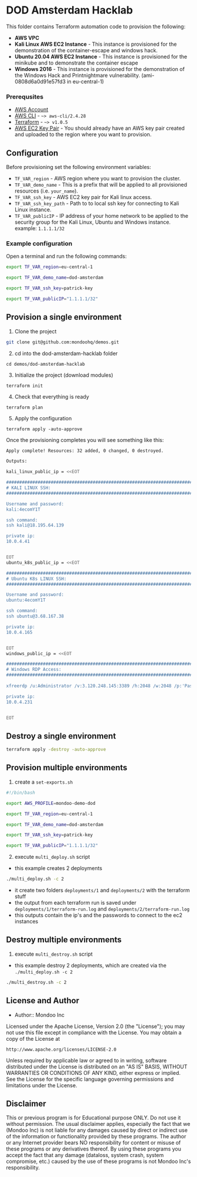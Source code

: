 # DOD Amsterdam Hacklab

This folder contains Terraform automation code to provision the following:

- **AWS VPC**
- **Kali Linux AWS EC2 Instance** - This instance is provisioned for the demonstration of the container-escape and windows hack.
- **Ubuntu 20.04 AWS EC2 Instance** - This instance is provisioned for the minikube and to demonstrate the container escape
- **Windows 2016** - This instance is provisioned for the demonstration of the Windows Hack and Printnightmare vulnerability. (ami-0808d6a0d91e57fd3 in eu-central-1)

### Prerequsites

- [AWS Account](https://aws.amazon.com/free/)
- [AWS CLI](https://docs.aws.amazon.com/cli/latest/userguide/install-cliv2.html) - `~> aws-cli/2.4.28`
- [Terraform](https://learn.hashicorp.com/tutorials/terraform/install-cli) - `~> v1.0.5`
- [AWS EC2 Key Pair](https://docs.aws.amazon.com/AWSEC2/latest/UserGuide/create-key-pairs.html) - You should already have an AWS key pair created and uploaded to the region where you want to provision.

## Configuration

Before provisioning set the following environment variables:

- `TF_VAR_region` - AWS region where you want to provision the cluster.
- `TF_VAR_demo_name` - This is a prefix that will be applied to all provisioned resources (i.e. `your_name`).
- `TF_VAR_ssh_key` - AWS EC2 key pair for Kali linux access.
- `TF_VAR_ssh_key_path` - Path to to local ssh key for connecting to Kali Linux instance.
- `TF_VAR_publicIP` - IP address of your home network to be applied to the security group for the Kali Linux, Ubuntu and Windows instance. example: `1.1.1.1/32`

### Example configuration 

Open a terminal and run the following commands:

```bash
export TF_VAR_region=eu-central-1

export TF_VAR_demo_name=dod-amsterdam

export TF_VAR_ssh_key=patrick-key

export TF_VAR_publicIP="1.1.1.1/32"
```

## Provision a single environment

1. Clone the project
```bash title="Clone the project"
git clone git@github.com:mondoohq/demos.git
```

2. cd into the dod-amsterdam-hacklab folder
```
cd demos/dod-amsterdam-hacklab
```

3. Initialize the project (download modules)

```
terraform init
```

4. Check that everything is ready

```
terraform plan
```

5. Apply the configuration

```
terraform apply -auto-approve
```

Once the provisioning completes you will see something like this:

```bash
Apply complete! Resources: 32 added, 0 changed, 0 destroyed.

Outputs:

kali_linux_public_ip = <<EOT

################################################################################
# KALI LINUX SSH:
################################################################################

Username and password:
kali:4ecomY1T

ssh command:
ssh kali@18.195.64.139

private ip:
10.0.4.41


EOT
ubuntu_k8s_public_ip = <<EOT

################################################################################
# Ubuntu K8s LINUX SSH:
################################################################################

Username and password:
ubuntu:4ecomY1T

ssh command:
ssh ubuntu@3.68.167.38

private ip:
10.0.4.165


EOT
windows_public_ip = <<EOT

################################################################################
# Windows RDP Access:
################################################################################
  
xfreerdp /u:Administrator /v:3.120.248.145:3389 /h:2048 /w:2048 /p:'Password1!'

private ip:
10.0.4.231


EOT
```

## Destroy a single environment

```bash
terraform apply -destroy -auto-approve
```

## Provision multiple environments

1. create a `set-exports.sh`

```bash
#!/bin/bash

export AWS_PROFILE=mondoo-demo-dod

export TF_VAR_region=eu-central-1

export TF_VAR_demo_name=dod-amsterdam

export TF_VAR_ssh_key=patrick-key

export TF_VAR_publicIP="1.1.1.1/32"
```

2. execute `multi_deploy.sh` script

- this example creates 2 deployments

```bash
./multi_deploy.sh -c 2
```

- it create two folders `deployments/1` and `deployments/2` with the terraform stuff
- the output from each terraform run is saved under `deployments/1/terraform-run.log` and `deployments/2/terraform-run.log`
- this outputs contain the ip's and the passwords to connect to the ec2 instances

## Destroy multiple environments

1. execute `multi_destroy.sh` script

- this example destroy 2 deployments, which are created via the `./multi_deploy.sh -c 2`

```bash
./multi_destroy.sh -c 2
```

## License and Author

* Author:: Mondoo Inc

Licensed under the Apache License, Version 2.0 (the "License");
you may not use this file except in compliance with the License.
You may obtain a copy of the License at

    http://www.apache.org/licenses/LICENSE-2.0

Unless required by applicable law or agreed to in writing, software
distributed under the License is distributed on an "AS IS" BASIS,
WITHOUT WARRANTIES OR CONDITIONS OF ANY KIND, either express or implied.
See the License for the specific language governing permissions and
limitations under the License.

## Disclaimer

This or previous program is for Educational purpose ONLY. Do not use it without permission. The usual disclaimer applies, especially the fact that we (Mondoo Inc) is not liable for any damages caused by direct or indirect use of the information or functionality provided by these programs. The author or any Internet provider bears NO responsibility for content or misuse of these programs or any derivatives thereof. By using these programs you accept the fact that any damage (dataloss, system crash, system compromise, etc.) caused by the use of these programs is not Mondoo Inc's responsibility.